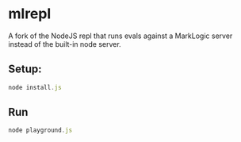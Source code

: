 # mlrepl
A fork of the NodeJS repl that runs evals against a MarkLogic server instead of the built-in node server.

## Setup:
```javascript
node install.js
```

## Run
```javascript
node playground.js
```